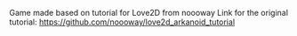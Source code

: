 Game made based on tutorial for Love2D from noooway
Link for the original tutorial: https://github.com/noooway/love2d_arkanoid_tutorial
